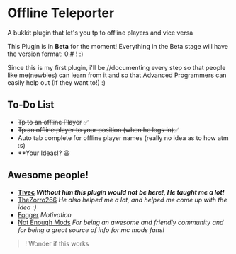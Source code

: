 Offline Teleporter
==================
A bukkit plugin that let's you tp to offline players and vice versa


This Plugin is in **Beta** for the moment!
Everything in the Beta stage will have the version format: 0.# ! :)


Since this is my first plugin, i'll be //documenting every step so that people like me(newbies) can learn
from it and so that Advanced Programmers can easily help out (If they want to!) :)

To-Do List
--------------
- ~~Tp to an offline Player~~ :white_check_mark:
- ~~Tp an offline player to your position (when he logs in)~~:white_check_mark:
- Auto tab complete for offline player names (really no idea as to how atm :s)
- **Your Ideas!? :smiley:

Awesome people!
-----------------
- **[Tivec](https://github.com/tivec) *Without him this plugin would not be here!, He taught me a lot!***
- [TheZorro266](https://github.com/theZorro266) *He also helped me a lot, and helped me come up with the idea :)*
- [Fogger](https://github.com/Fogger) *Motivation*
- [Not Enough Mods](http://bot.notenoughmods.com/) *For being an awesome and friendly community and for being a great source of info for mc mods fans!*

>! Wonder if this works

